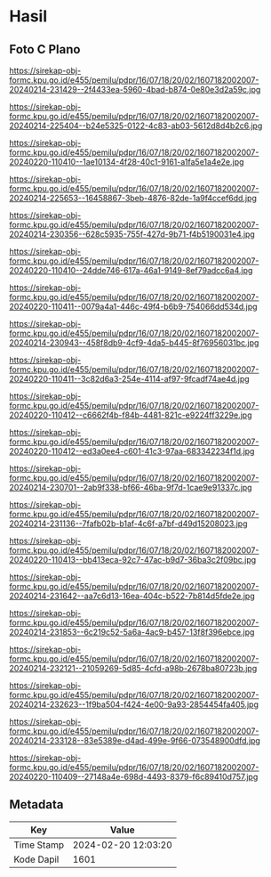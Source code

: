 # Hasil

## Foto C Plano

https://sirekap-obj-formc.kpu.go.id/e455/pemilu/pdpr/16/07/18/20/02/1607182002007-20240214-231429--2f4433ea-5960-4bad-b874-0e80e3d2a59c.jpg

https://sirekap-obj-formc.kpu.go.id/e455/pemilu/pdpr/16/07/18/20/02/1607182002007-20240214-225404--b24e5325-0122-4c83-ab03-5612d8d4b2c6.jpg

https://sirekap-obj-formc.kpu.go.id/e455/pemilu/pdpr/16/07/18/20/02/1607182002007-20240220-110410--1ae10134-4f28-40c1-9161-a1fa5e1a4e2e.jpg

https://sirekap-obj-formc.kpu.go.id/e455/pemilu/pdpr/16/07/18/20/02/1607182002007-20240214-225653--16458867-3beb-4876-82de-1a9f4ccef6dd.jpg

https://sirekap-obj-formc.kpu.go.id/e455/pemilu/pdpr/16/07/18/20/02/1607182002007-20240214-230356--628c5935-755f-427d-9b71-f4b5190031e4.jpg

https://sirekap-obj-formc.kpu.go.id/e455/pemilu/pdpr/16/07/18/20/02/1607182002007-20240220-110410--24dde746-617a-46a1-9149-8ef79adcc6a4.jpg

https://sirekap-obj-formc.kpu.go.id/e455/pemilu/pdpr/16/07/18/20/02/1607182002007-20240220-110411--0079a4a1-446c-49f4-b6b9-754066dd534d.jpg

https://sirekap-obj-formc.kpu.go.id/e455/pemilu/pdpr/16/07/18/20/02/1607182002007-20240214-230943--458f8db9-4cf9-4da5-b445-8f76956031bc.jpg

https://sirekap-obj-formc.kpu.go.id/e455/pemilu/pdpr/16/07/18/20/02/1607182002007-20240220-110411--3c82d6a3-254e-4114-af97-9fcadf74ae4d.jpg

https://sirekap-obj-formc.kpu.go.id/e455/pemilu/pdpr/16/07/18/20/02/1607182002007-20240220-110412--c6662f4b-f84b-4481-821c-e9224ff3229e.jpg

https://sirekap-obj-formc.kpu.go.id/e455/pemilu/pdpr/16/07/18/20/02/1607182002007-20240220-110412--ed3a0ee4-c601-41c3-97aa-683342234f1d.jpg

https://sirekap-obj-formc.kpu.go.id/e455/pemilu/pdpr/16/07/18/20/02/1607182002007-20240214-230701--2ab9f338-bf66-46ba-9f7d-1cae9e91337c.jpg

https://sirekap-obj-formc.kpu.go.id/e455/pemilu/pdpr/16/07/18/20/02/1607182002007-20240214-231136--7fafb02b-b1af-4c6f-a7bf-d49d15208023.jpg

https://sirekap-obj-formc.kpu.go.id/e455/pemilu/pdpr/16/07/18/20/02/1607182002007-20240220-110413--bb413eca-92c7-47ac-b9d7-36ba3c2f09bc.jpg

https://sirekap-obj-formc.kpu.go.id/e455/pemilu/pdpr/16/07/18/20/02/1607182002007-20240214-231642--aa7c6d13-16ea-404c-b522-7b814d5fde2e.jpg

https://sirekap-obj-formc.kpu.go.id/e455/pemilu/pdpr/16/07/18/20/02/1607182002007-20240214-231853--6c219c52-5a6a-4ac9-b457-13f8f396ebce.jpg

https://sirekap-obj-formc.kpu.go.id/e455/pemilu/pdpr/16/07/18/20/02/1607182002007-20240214-232121--21059269-5d85-4cfd-a98b-2678ba80723b.jpg

https://sirekap-obj-formc.kpu.go.id/e455/pemilu/pdpr/16/07/18/20/02/1607182002007-20240214-232623--1f9ba504-f424-4e00-9a93-2854454fa405.jpg

https://sirekap-obj-formc.kpu.go.id/e455/pemilu/pdpr/16/07/18/20/02/1607182002007-20240214-233128--83e5389e-d4ad-499e-9f66-073548900dfd.jpg

https://sirekap-obj-formc.kpu.go.id/e455/pemilu/pdpr/16/07/18/20/02/1607182002007-20240220-110409--27148a4e-698d-4493-8379-f6c89410d757.jpg


## Metadata

| Key        | Value               |
| ---------- | ------------------- |
| Time Stamp | 2024-02-20 12:03:20 |
| Kode Dapil | 1601                |



